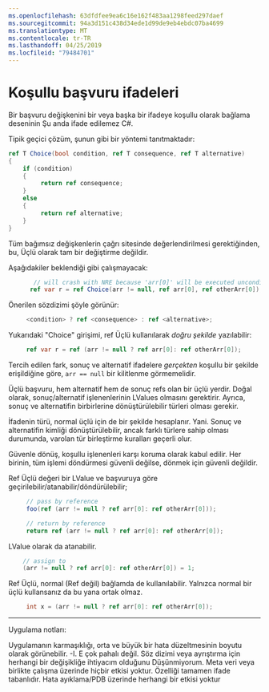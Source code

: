 ```yaml
---
ms.openlocfilehash: 63dfdfee9ea6c16e162f483aa1298feed297daef
ms.sourcegitcommit: 94a3d151c438d34ede1d99de9eb4ebdc07ba4699
ms.translationtype: MT
ms.contentlocale: tr-TR
ms.lasthandoff: 04/25/2019
ms.locfileid: "79484701"
---
```

# <a name="conditional-ref-expressions"></a>Koşullu başvuru ifadeleri

Bir başvuru değişkenini bir veya başka bir ifadeye koşullu olarak bağlama deseninin Şu anda ifade edilemez C#.

Tipik geçici çözüm, şunun gibi bir yöntemi tanıtmaktadır:

```csharp
ref T Choice(bool condition, ref T consequence, ref T alternative)
{
    if (condition)
    {
         return ref consequence;
    }
    else
    {
         return ref alternative;
    }
}
```

Tüm bağımsız değişkenlerin çağrı sitesinde değerlendirilmesi gerektiğinden, bu, Üçlü olarak tam bir değiştirme değildir.

Aşağıdakiler beklendiği gibi çalışmayacak:

```csharp
       // will crash with NRE because 'arr[0]' will be executed unconditionally
      ref var r = ref Choice(arr != null, ref arr[0], ref otherArr[0]);
```

Önerilen sözdizimi şöyle görünür:

```csharp
     <condition> ? ref <consequence> : ref <alternative>;
```

Yukarıdaki "Choice" girişimi, ref Üçlü kullanılarak _doğru şekilde_ yazılabilir:

```csharp
     ref var r = ref (arr != null ? ref arr[0]: ref otherArr[0]);
```

Tercih edilen fark, sonuç ve alternatif ifadelere _gerçekten_ koşullu bir şekilde erişildiğine göre, ```arr == null``` bir kilitlenme görmemelidir.

Üçlü başvuru, hem alternatif hem de sonuç refs olan bir üçlü yerdir. Doğal olarak, sonuç/alternatif işlenenlerinin LValues olmasını gerektirir. Ayrıca, sonuç ve alternatifin birbirlerine dönüştürülebilir türleri olması gerekir.

İfadenin türü, normal üçlü için de bir şekilde hesaplanır. Yani. Sonuç ve alternatifin kimliği dönüştürülebilir, ancak farklı türlere sahip olması durumunda, varolan tür birleştirme kuralları geçerli olur.

Güvenle dönüş, koşullu işlenenleri karşı koruma olarak kabul edilir. Her birinin, tüm işlemi döndürmesi güvenli değilse, dönmek için güvenli değildir.

Ref Üçlü değeri bir LValue ve başvuruya göre geçirilebilir/atanabilir/döndürülebilir;

```csharp
     // pass by reference
     foo(ref (arr != null ? ref arr[0]: ref otherArr[0]));

     // return by reference
     return ref (arr != null ? ref arr[0]: ref otherArr[0]);
```

LValue olarak da atanabilir. 

```csharp
    // assign to
    (arr != null ? ref arr[0]: ref otherArr[0]) = 1;
```

Ref Üçlü, normal (Ref değil) bağlamda de kullanılabilir. Yalnızca normal bir üçlü kullansanız da bu yana ortak olmaz.

```csharp
     int x = (arr != null ? ref arr[0]: ref otherArr[0]);
```


___

Uygulama notları: 

Uygulamanın karmaşıklığı, orta ve büyük bir hata düzeltmesinin boyutu olarak görünebilir. -I. E çok pahalı değil.
Söz dizimi veya ayrıştırma için herhangi bir değişikliğe ihtiyacım olduğunu Düşünmiyorum.
Meta veri veya birlikte çalışma üzerinde hiçbir etkisi yoktur. Özelliği tamamen ifade tabanlıdır.
Hata ayıklama/PDB üzerinde herhangi bir etkisi yoktur
